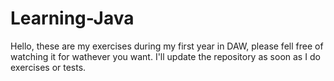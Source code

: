 # Learning-Java
Hello, these are my exercises during my first year in DAW, please fell free of watching it for wathever you want.
I'll update the repository as soon as I do exercises or tests.
